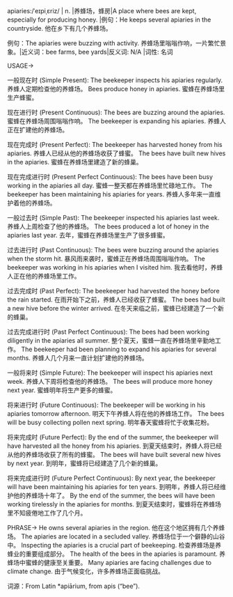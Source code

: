 apiaries:/ˈeɪpiˌɛriz/ | n. |养蜂场，蜂房|A place where bees are kept, especially for producing honey. |例句：He keeps several apiaries in the countryside. 他在乡下有几个养蜂场。

例句：The apiaries were buzzing with activity. 养蜂场里嗡嗡作响，一片繁忙景象。|近义词：bee farms, bee yards|反义词: N/A |词性: 名词


USAGE->

一般现在时 (Simple Present):
The beekeeper inspects his apiaries regularly.  养蜂人定期检查他的养蜂场。
Bees produce honey in apiaries. 蜜蜂在养蜂场里生产蜂蜜。

现在进行时 (Present Continuous):
The bees are buzzing around the apiaries. 蜜蜂在养蜂场周围嗡嗡作响。
The beekeeper is expanding his apiaries. 养蜂人正在扩建他的养蜂场。

现在完成时 (Present Perfect):
The beekeeper has harvested honey from his apiaries. 养蜂人已经从他的养蜂场收获了蜂蜜。
The bees have built new hives in the apiaries. 蜜蜂在养蜂场里建造了新的蜂巢。

现在完成进行时 (Present Perfect Continuous):
The bees have been busy working in the apiaries all day. 蜜蜂一整天都在养蜂场里忙碌地工作。
The beekeeper has been maintaining his apiaries for years.  养蜂人多年来一直维护着他的养蜂场。


一般过去时 (Simple Past):
The beekeeper inspected his apiaries last week. 养蜂人上周检查了他的养蜂场。
The bees produced a lot of honey in the apiaries last year. 去年，蜜蜂在养蜂场里生产了很多蜂蜜。


过去进行时 (Past Continuous):
The bees were buzzing around the apiaries when the storm hit.  暴风雨来袭时，蜜蜂正在养蜂场周围嗡嗡作响。
The beekeeper was working in his apiaries when I visited him. 我去看他时，养蜂人正在他的养蜂场里工作。


过去完成时 (Past Perfect):
The beekeeper had harvested the honey before the rain started.  在雨开始下之前，养蜂人已经收获了蜂蜜。
The bees had built a new hive before the winter arrived. 在冬天来临之前，蜜蜂已经建造了一个新的蜂巢。


过去完成进行时 (Past Perfect Continuous):
The bees had been working diligently in the apiaries all summer.  整个夏天，蜜蜂一直在养蜂场里辛勤地工作。
The beekeeper had been planning to expand his apiaries for several months.  养蜂人几个月来一直计划扩建他的养蜂场。



一般将来时 (Simple Future):
The beekeeper will inspect his apiaries next week.  养蜂人下周将检查他的养蜂场。
The bees will produce more honey next year. 蜜蜂明年将生产更多的蜂蜜。


将来进行时 (Future Continuous):
The beekeeper will be working in his apiaries tomorrow afternoon. 明天下午养蜂人将在他的养蜂场工作。
The bees will be busy collecting pollen next spring.  明年春天蜜蜂将忙于收集花粉。


将来完成时 (Future Perfect):
By the end of the summer, the beekeeper will have harvested all the honey from his apiaries. 到夏天结束时，养蜂人将已经从他的养蜂场收获了所有的蜂蜜。
The bees will have built several new hives by next year. 到明年，蜜蜂将已经建造了几个新的蜂巢。


将来完成进行时 (Future Perfect Continuous):
By next year, the beekeeper will have been maintaining his apiaries for ten years.  到明年，养蜂人将已经维护他的养蜂场十年了。
By the end of the summer, the bees will have been working tirelessly in the apiaries for months. 到夏天结束时，蜜蜂将在养蜂场里不知疲倦地工作了几个月。



PHRASE->
He owns several apiaries in the region. 他在这个地区拥有几个养蜂场。
The apiaries are located in a secluded valley. 养蜂场位于一个僻静的山谷中。
Inspecting the apiaries is a crucial part of beekeeping. 检查养蜂场是养蜂业的重要组成部分。
The health of the bees in the apiaries is paramount. 养蜂场中蜜蜂的健康至关重要。
Many apiaries are facing challenges due to climate change. 由于气候变化，许多养蜂场正面临挑战。


词源：From Latin *apiārium, from apis (“bee”).
